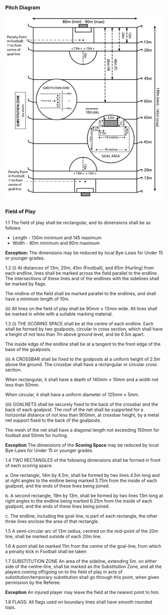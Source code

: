 ### Pitch Diagram

<a name="ROS_figure01"></a>![Figure 1\. Pitch Diagram](ROS_figure01.jpg)

### Field of Play

<a name="ROS-1.1">1.1</a> The field of play shall be rectangular, and its dimensions shall be as follows:

* Length - 130m minimum and 145 maximum
* Width - 80m minimum and 90m maximum

**Exception:** The dimensions may be reduced by local Bye-Laws for Under 15 or younger grades.

<a name="ROS-1.2">1.2</a> (i) At distances of 13m, 20m, 45m (Football), and 65m (Hurling) from each endline, lines shall be marked across the field parallel to the endline. The intersections of these lines and of the endlines with the sidelines shall be marked by flags.

The midline of the field shall be marked parallel to the endlines, and shall have a minimum length of 10m.

(ii) All lines on the field of play shall be 90mm ± 13mm wide. All lines shall be marked in white with a suitable marking material.

<a name="ROS-1.3">1.3</a> (i) THE SCORING SPACE shall be at the centre of each endline. Each shall be formed by two goalposts, circular in cross section, which shall have a height of not less than 7m above ground level, and be 6.5m apart.

The inside edge of the endline shall be at a tangent to the front edge of the base of the goalposts.

(ii) A CROSSBAR shall be fixed to the goalposts at a uniform height of 2.5m above the ground. The crossbar shall have a rectangular or circular cross section.

When rectangular, it shall have a depth of 140mm ± 10mm and a width not less than 50mm.

When circular, it shall have a uniform diameter of 125mm ± 5mm.

(iii) GOALNETS shall be securely fixed to the back of the crossbar and the back of each goalpost. The roof of the net shall be supported for a horizontal distance of not less than 900mm, at crossbar height, by a metal net support fixed to the back of the goalposts.

The mesh of the net shall have a diagonal length not exceeding 150mm for football and 50mm for hurling.

**Exception** The dimensions of the **Scoring Space** may be reduced by local Bye-Laws for Under 15 or younger grades.

<a name="ROS-1.4">1.4</a> TWO RECTANGLES of the following dimensions shall be formed in front of each scoring space.

a. One rectangle, 14m by 4.5m, shall be formed by two lines 4.5m long and at right angles to the endline being marked 3.75m from the inside of each goalpost, and the ends of these lines being joined.

b. A second rectangle, 19m by 13m, shall be formed by two lines 13m long at right angles to the endline being marked 6.25m from the inside of each goalpost, and the ends of these lines being joined.

c. The endline, including the goal-line, is part of each rectangle, the other three lines enclose the area of that rectangle.

<a name="1.5">1.5</a> A semi-circular arc of 13m radius, centred on the mid-point of the 20m line, shall be marked outside of each 20m line.

<a name="1.6">1.6</a> A point shall be marked 11m from the centre of the goal-line, from which a penalty kick in Football shall be taken

<a name="1.7">1.7</a> SUBSTITUTION ZONE
An area of the sideline, extending 5m. on either side of the centre-line, shall be marked as the Substitution Zone, and all the players coming off/going on to the field of play in acts of substitution/temporary substitution shall go through this point, when given permission by the Referee.

**Exception** An injured player may leave the field at the nearest point to him.

<a name="1.8">1.8</a> FLAGS: All flags used on boundary lines shall have smooth rounded tops.
